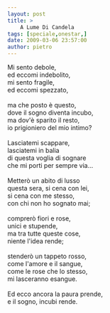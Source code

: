 ```yaml
---
layout: post
title: >
    A Lume Di Candela
tags: [speciale,onestar,]
date: 2009-03-06 23:57:00
author: pietro
---
```

Mi sento debole,<br/>ed eccomi indebolito,<br/>mi sento fragile,<br/>ed eccomi spezzato,<br/><br/>ma che posto è questo,<br/>dove il sogno diventa incubo,<br/>ma dov'è sparito il resto,<br/>io prigioniero del mio intimo?<br/><br/>Lasciatemi scappare,<br/>lasciatemi in balia<br/>di questa voglia di sognare<br/>che mi porti per sempre via...<br/><br/>Metterò un abito di lusso<br/>questa sera, si cena con lei,<br/>si cena con me stesso,<br/>con chi non ho sognato mai;<br/><br/>comprerò fiori e rose,<br/>unici e stupende,<br/>ma tra tutte queste cose,<br/>niente l'idea rende;<br/><br/>stenderò un tappeto rosso,<br/>come l'amore e il sangue,<br/>come le rose che lo stesso,<br/>mi lasceranno esangue.<br/><br/>Ed ecco ancora la paura prende,<br/>e il sogno, incubi rende.

